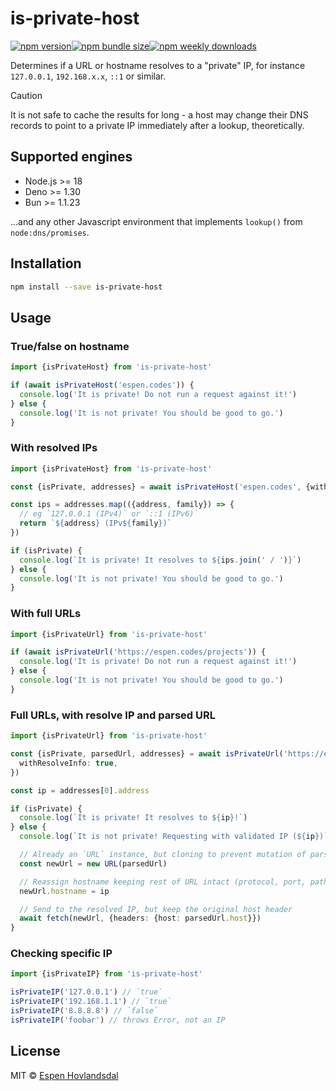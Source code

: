 # is-private-host

[![npm version](https://img.shields.io/npm/v/is-private-host.svg?style=flat-square)](https://www.npmjs.com/package/is-private-host)[![npm bundle size](https://img.shields.io/bundlephobia/minzip/is-private-host?style=flat-square)](https://bundlephobia.com/result?p=is-private-host)[![npm weekly downloads](https://img.shields.io/npm/dw/is-private-host.svg?style=flat-square)](https://www.npmjs.com/package/is-private-host)

Determines if a URL or hostname resolves to a "private" IP, for instance `127.0.0.1`, `192.168.x.x`, `::1` or similar.

> [!CAUTION]
> It is not safe to cache the results for long - a host may change their DNS records to point to a private IP immediately after a lookup, theoretically.

## Supported engines

- Node.js >= 18
- Deno >= 1.30
- Bun >= 1.1.23

…and any other Javascript environment that implements `lookup()` from `node:dns/promises`.

## Installation

```bash
npm install --save is-private-host
```

## Usage

### True/false on hostname

```ts
import {isPrivateHost} from 'is-private-host'

if (await isPrivateHost('espen.codes')) {
  console.log('It is private! Do not run a request against it!')
} else {
  console.log('It is not private! You should be good to go.')
}
```

### With resolved IPs

```ts
import {isPrivateHost} from 'is-private-host'

const {isPrivate, addresses} = await isPrivateHost('espen.codes', {withResolveInfo: true})

const ips = addresses.map(({address, family}) => {
  // eg `127.0.0.1 (IPv4)` or `::1 (IPv6)`
  return `${address} (IPv${family})`
})

if (isPrivate) {
  console.log(`It is private! It resolves to ${ips.join(' / ')}`)
} else {
  console.log('It is not private! You should be good to go.')
}
```

### With full URLs

```ts
import {isPrivateUrl} from 'is-private-host'

if (await isPrivateUrl('https://espen.codes/projects')) {
  console.log('It is private! Do not run a request against it!')
} else {
  console.log('It is not private! You should be good to go.')
}
```

### Full URLs, with resolve IP and parsed URL

```ts
import {isPrivateUrl} from 'is-private-host'

const {isPrivate, parsedUrl, addresses} = await isPrivateUrl('https://espen.codes/projects', {
  withResolveInfo: true,
})

const ip = addresses[0].address

if (isPrivate) {
  console.log(`It is private! It resolves to ${ip}!`)
} else {
  console.log(`It is not private! Requesting with validated IP (${ip})`)

  // Already an `URL` instance, but cloning to prevent mutation of parsed
  const newUrl = new URL(parsedUrl)

  // Reassign hostname keeping rest of URL intact (protocol, port, path…)
  newUrl.hostname = ip

  // Send to the resolved IP, but keep the original host header
  await fetch(newUrl, {headers: {host: parsedUrl.host}})
}
```

### Checking specific IP

```ts
import {isPrivateIP} from 'is-private-host'

isPrivateIP('127.0.0.1') // `true`
isPrivateIP('192.168.1.1') // `true`
isPrivateIP('8.8.8.8') // `false`
isPrivateIP('foobar') // throws Error, not an IP
```

## License

MIT © [Espen Hovlandsdal](https://espen.codes/)
